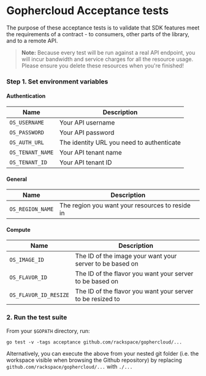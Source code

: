 # Gophercloud Acceptance tests

The purpose of these acceptance tests is to validate that SDK features meet
the requirements of a contract - to consumers, other parts of the library, and
to a remote API.

> **Note:** Because every test will be run against a real API endpoint, you
> will incur bandwidth and service charges for all the resource usage. Please
> ensure you delete these resources when you're finished!

### Step 1. Set environment variables

#### Authentication

|Name|Description|
|---|---|
|`OS_USERNAME`|Your API username|
|`OS_PASSWORD`|Your API password|
|`OS_AUTH_URL`|The identity URL you need to authenticate|
|`OS_TENANT_NAME`|Your API tenant name|
|`OS_TENANT_ID`|Your API tenant ID|

#### General

|Name|Description|
|---|---|
|`OS_REGION_NAME`|The region you want your resources to reside in|

#### Compute

|Name|Description|
|---|---|
|`OS_IMAGE_ID`|The ID of the image your want your server to be based on|
|`OS_FLAVOR_ID`|The ID of the flavor you want your server to be based on|
|`OS_FLAVOR_ID_RESIZE`|The ID of the flavor you want your server to be resized to|

### 2. Run the test suite

From your `$GOPATH` directory, run:

```
go test -v -tags acceptance github.com/rackspace/gophercloud/...
```

Alternatively, you can execute the above from your nested git folder (i.e. the
  workspace visible when browsing the Github repository) by replacing
  `github.com/rackspace/gophercloud/...` with `./...`
